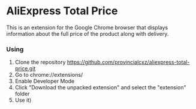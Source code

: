 # AliExpress Total Price

This is an extension for the Google Chrome browser that displays information about the full price of the product along with delivery.

### Using
1. Clone the repository https://github.com/provincialcxz/aliexpress-total-price.git
2. Go to chrome://extensions/
3. Enable Developer Mode
4. Click "Download the unpacked extension" and select the "extension" folder
5. Use it)